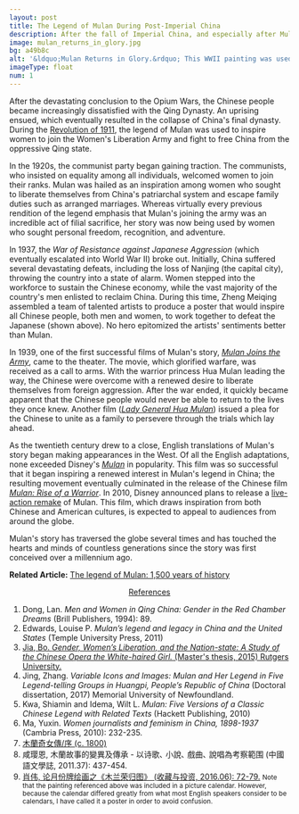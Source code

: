 ```yaml
---
layout: post
title: The Legend of Mulan During Post-Imperial China
description: After the fall of Imperial China, and especially after Mulan’s story traveled to the West, the legend underwent significant alterations as numerous causes from various cultures all began to herald Mulan as their guiding hero.
image: mulan_returns_in_glory.jpg
bg: a49b8c
alt: '&ldquo;Mulan Returns in Glory.&rdquo; This WWII painting was used to inspire all Chinese people, both men and women, to resist Japanese aggression. Ten talented artists collaborated to produce this painting. <small>(Artists: Zheng Meiqing, Zhou Baihang, Jiao Ying, Li Mubai, Wu Zhiguang, Xie Zhiguang, Jin Meisheng, Ge Xiangyu, Tian Qingquan, and Yang Junsheng)</small>'
imageType: float
num: 1
---
```


After the devastating conclusion to the Opium Wars, the Chinese people became increasingly dissatisfied with the Qing Dynasty. An uprising ensued, which eventually resulted in the collapse of China's final dynasty. During the <a href="https://en.wikipedia.org/wiki/Xinhai_Revolution">Revolution of 1911</a>, the legend of Mulan was used to inspire women to join the Women's Liberation Army and fight to free China from the oppressive Qing state.

In the 1920s, the communist party began gaining traction. The communists, who insisted on equality among all individuals, welcomed women to join their ranks. Mulan was hailed as an inspiration among women who sought to liberate themselves from China's patriarchal system and escape family duties such as arranged marriages. Whereas virtually every previous rendition of the legend emphasis that Mulan's joining the army was an incredible act of filial sacrifice, her story was now being used by women who sought personal freedom, recognition, and adventure.

In 1937, the <i>War of Resistance against Japanese Aggression</i> (which eventually escalated into World War II) broke out. Initially, China suffered several devastating defeats, including the loss of Nanjing (the capital city), throwing the country into a state of alarm. Women stepped into the workforce to sustain the Chinese economy, while the vast majority of the country's men enlisted to reclaim China. During this time, Zheng Meiqing assembled a team of talented artists to produce a poster that would inspire all Chinese people, both men and women, to work together to defeat the Japanese (shown above). No hero epitomized the artists' sentiments better than Mulan.

In 1939, one of the first successful films of Mulan's story, [*Mulan Joins the Army*](/pages/post_imperial/mulan_joins_the_army_1939_film), came to the theater. The movie, which glorified warfare, was received as a call to arms. With the warrior princess Hua Mulan leading the way, the Chinese were overcome with a renewed desire to liberate themselves from foreign aggression. After the war ended, it quickly became apparent that the Chinese people would never be able to return to the lives they once knew. Another film ([*Lady General Hua Mulan*](/pages/post_imperial/lady_general_hua_mulan)) issued a plea for the Chinese to unite as a family to persevere through the trials which lay ahead.

As the twentieth century drew to a close, English translations of Mulan's story began making appearances in the West. Of all the English adaptations, none exceeded Disney's [*Mulan*](/pages/post_imperial/disneys_mulan) in popularity. This film was so successful that it began inspiring a renewed interest in Mulan's legend in China; the resulting movement eventually culminated in the release of the Chinese film [*Mulan: Rise of a Warrior*](/pages/post_imperial/mulan_rise_of_a_warrior). In 2010, Disney announced plans to release a [live-action remake](/pages/post_imperial/disneys_live_action_mulan) of Mulan. This film, which draws inspiration from both Chinese and American cultures, is expected to appeal to audiences from around the globe.

Mulan's story has traversed the globe several times and has touched the hearts and minds of countless generations since the story was first conceived over a millennium ago.

**Related Article:** [The legend of Mulan: 1,500 years of history](/pages/overview/history_of_legend_of_mulan)


<center><a id="note_link" href="#" onclick="toggle_note(); return false;">References <span id="show_note_icon"></span></a></center>

<div id="note">
<ol>
<li>Dong, Lan. <i>Men and Women in Qing China: Gender in the Red Chamber Dreams</i> (Brill Publishers, 1994): 89.</li>
<li>Edwards, Louise P. <i>Mulan’s legend and legacy in China and the United States</i> (Temple University Press, 2011)</li> <!--everything-->
<li><a href="https://rucore.libraries.rutgers.edu/rutgers-lib/47419/">Jia, Bo. <i>Gender, Women’s Liberation, and the Nation-state: A Study of the Chinese Opera the White-haired Girl.</i> (Master's thesis, 2015) Rutgers University.</a></li>
<li>Jing, Zhang. <i>Variable Icons and Images: Mulan and Her Legend in Five Legend-telling Groups in Huangpi, People&rsquo;s Republic of China</i> (Doctoral dissertation, 2017) Memorial University of Newfoundland.</li><!--everything-->
<li>Kwa, Shiamin and Idema, Wilt L. <i>Mulan: Five Versions of a Classic Chinese Legend with Related Texts</i> (Hackett Publishing, 2010)</li> <!--everything-->
<li>Ma, Yuxin. <i>Women journalists and feminism in China, 1898-1937</i> (Cambria Press, 2010): 232-235.</li>
<li><a href="https://zh.wikisource.org/wiki/%E6%9C%A8%E8%98%AD%E5%A5%87%E5%A5%B3%E5%82%B3/%E5%BA%8F">&#26408;&#34349;&#22855;&#22899;&#20659;/&#24207; (c. 1800)</a></li>
<li>&#21688;&#29838;&#24681;, &#26408;&#34349;&#25925;&#20107;&#30340;&#35722;&#30064;&#21450;&#20659;&#25215; - &#20197;&#35799;&#27468;&#65380; &#23567;&#35498;&#65380; &#25138;&#26354;&#65380; &#35498;&#21809;&#28858;&#32771;&#23519;&#31684;&#22260; (&#20013;&#22283;&#35486;&#25991;&#23416;&#35468;, 2011.37): 437-454.</li><!--everything-->
<li><a href="http://kns.cnki.net/kcms/detail/detail.aspx?filename=SCTZ201606014&dbcode=CJFQ&dbname=CJFD2016&v=">&#32918;&#20255;, &#35770;&#26376;&#20221;&#29260;&#32472;&#30011;&#20043;&#12298;&#26408;&#20848;&#33635;&#24402;&#22270;&#12299; (&#25910;&#34255;&#19982;&#25237;&#36164;, 2016.06): 72-79.</a> <small>Note that the painting referenced above was included in a picture calendar. However, because the calendar differed greatly from what most English speakers consider to be calendars, I have called it a poster in order to avoid confusion.</small></li>
</ol>
</div>

<script type="text/javascript" src="/assets/js/toggle_note.js"></script>
<link rel="stylesheet" href="/assets/themes/twitter/css/tip.css" type="text/css" media="all" />
